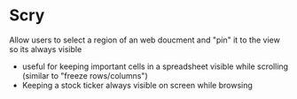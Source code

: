 # Scry

Allow users to select a region of an web doucment and "pin" it to the view so its always visible

* useful for keeping important cells in a spreadsheet visible while scrolling (similar to "freeze rows/columns")
* Keeping a stock ticker always visible on screen while browsing
